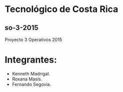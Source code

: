 # Tecnológico de Costa Rica
## so-3-2015
Proyecto 3 Operativos 2015

# Integrantes:
- Kenneth Madrigal.
- Roxana Masís.
- Fernando Segovia.

